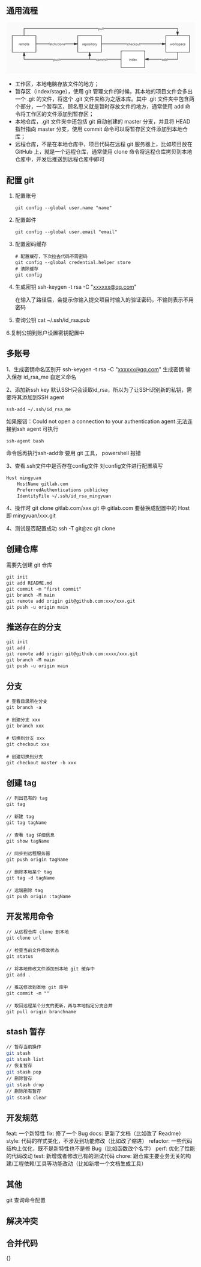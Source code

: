 ## 通用流程

![.\images\git.jpg](.\images\git.jpg)

- 工作区，本地电脑存放文件的地方；
- 暂存区（index/stage），使用 git 管理文件的时候，其本地的项目文件会多出一个 .git 的文件，将这个 .git 文件夹称为之版本库。其中 .git 文件夹中包含两个部分，一个暂存区，顾名思义就是暂时存放文件的地方，通常使用 add 命令将工作区的文件添加到暂存区；
- 本地仓库，.git 文件夹中还包括 git 自动创建的 master 分支，并且将 HEAD 指针指向 master 分支，使用 commit 命令可以将暂存区文件添加到本地仓库；
- 远程仓库，不是在本地仓库中，项目代码在远程 git 服务器上，比如项目放在 GitHub 上，就是一个远程仓库，通常使用 clone 命令将远程仓库拷贝到本地仓库中，开发后推送到远程仓库中即可 

## 配置 git

1. 配置账号

   ```
   git config --global user.name "name"
   ```

2. 配置邮件
   ```
   git config --global user.email "email"
   ```

3. 配置密码缓存

   ```
   # 配置缓存，下次拉去代码不需密码
   git config --global credential.helper store
   # 清除缓存
   git config
   ```

4. 生成密钥
   ssh-keygen -t rsa -C "xxxxxx@qq.com"
   
   在输入了路径后，会提示你输入提交项目时输入的验证密码，不输则表示不用密码

5. 查询公钥
   cat ~/.ssh/id_rsa.pub
   

6.复制公钥到账户设置密钥配置中

## 多账号
1、生成密钥命名区别开
ssh-keygen -t rsa -C "xxxxxx@qq.com" 生成密钥
输入保存 id_rsa_me 自定义命名

2、添加新ssh key
默认SSH只会读取id_rsa，所以为了让SSH识别新的私钥，需要将其添加到SSH agent
```
ssh-add ~/.ssh/id_rsa_me
```
如果报错：Could not open a connection to your authentication agent.无法连接到ssh agent
可执行
```
ssh-agent bash
```
命令后再执行ssh-add命
要用 git 工具， powershell 报错

3、查看.ssh文件中是否存在config文件
对config文件进行配置填写
```
Host mingyuan
    HostName gitlab.com
    PreferredAuthentications publickey
    IdentityFile ~/.ssh/id_rsa_mingyuan
```

4、操作时
git clone gitlab.com/xxx.git 
中 gitlab.com 要替换成配置中的 Host  即 mingyuan/xxx.git

4、测试是否配置成功
ssh -T git@zc
git clone

## 创建仓库
需要先创建 git 仓库
```
git init
git add README.md
git commit -m "first commit"
git branch -M main
git remote add origin git@github.com:xxx/xxx.git
git push -u origin main
```

## 推送存在的分支

```
git init
git add .
git remote add origin git@github.com:xxxx/xxx.git
git branch -M main
git push -u origin main
```


## 分支

```
# 查看目录所在分支
git branch -a

# 创建分支 xxx
git branch xxx

# 切换到分支 xxx
git checkout xxx

# 创建切换到分支
git checkout master -b xxx
```

## 创建 tag
```shell
// 列出已有的 tag
git tag

// 新建 tag
git tag tagName

// 查看 tag 详细信息
git show tagName

// 同步到远程服务器
git push origin tagName

// 删除本地某个 tag
git tag -d tagName

// 远端删除 tag
git push origin :tagName
```

## 开发常用命令
```
// 从远程仓库 clone 到本地
git clone url

// 检查当前文件修改状态
git status

// 将本地修改文件添加到本地 git 缓存中
git add .

// 推送修改到本地 git 库中
git commit -m ""

// 取回远程某个分支的更新，再与本地指定分支合并
git pull origin branchname
```

## stash 暂存
```bash
// 暂存当前操作
git stash
git stash list
// 恢复暂存
git stash pop
// 删除暂存
git stash drop
// 删除所有暂存
git stash clear
```

## 开发规范
feat: 一个新特性
fix: 修了一个 Bug
docs: 更新了文档（比如改了 Readme）
style: 代码的样式美化，不涉及到功能修改（比如改了缩进）
refactor: 一些代码结构上优化，既不是新特性也不是修 Bug（比如函数改个名字）
perf: 优化了性能的代码改动
test: 新增或者修改已有的测试代码
chore: 跟仓库主要业务无关的构建/工程依赖/工具等功能改动（比如新增一个文档生成工具）

## 其他

git  查询命令配置

## 解决冲突

## 合并代码









































{}
